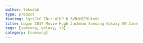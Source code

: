 ```yaml
---
author: tokodab
type: product
featimg: 1qztJtG_ZNrr-mlbP_h_6VBzMII9Utu9r
title: Logan 2017 Movie Hugh Jackman Samsung Galaxy S9 Case
tags: [samsung, galaxy, s9]
category: [samsung]
---
```

